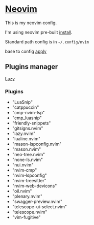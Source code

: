 # [Neovim](https://neovim.io/)
This is my neovim config.

I'm using neovim pre-built [install](https://github.com/neovim/neovim/blob/master/INSTALL.md#:~:text=Linux-,Pre%2Dbuilt%20archives,-The%20Releases%20page).

Standard path config is in `~/.config/nvim`

base to config [apply](https://github.com/cpow/neovim-for-newbs/tree/main)

## Plugins manager

[Lazy](https://github.com/folke/lazy.nvim.git)

### Plugins

- "LuaSnip"
- "catppuccin"
- "cmp-nvim-lsp"
- "cmp_luasnip"
- "friendly-snippets"
- "gitsigns.nvim"
- "lazy.nvim"
- "lualine.nvim"
- "mason-lspconfig.nvim"
- "mason.nvim"
- "neo-tree.nvim"
- "none-ls.nvim"
- "nui.nvim"
- "nvim-cmp"
- "nvim-lspconfig"
- "nvim-treesitter"
- "nvim-web-devicons"
- "oil.nvim"
- "plenary.nvim"
- "swagger-preview.nvim"
- "telescope-ui-select.nvim"
- "telescope.nvim"
- "vim-fugitive"

